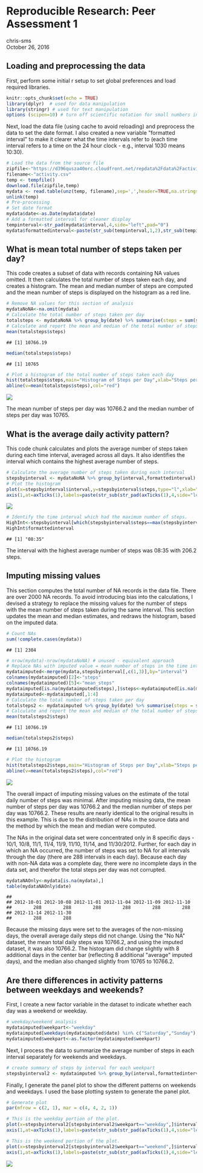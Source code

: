 # Reproducible Research: Peer Assessment 1
chris-sms  
October 26, 2016  

## Loading and preprocessing the data

First, perform some initial r setup to set global preferences and load required libraries.


```r
knitr::opts_chunk$set(echo = TRUE)
library(dplyr)  # used for data manipulation
library(stringr) # used for text manipulation
options (scipen=10) # turn off scientific notation for small numbers in inline display.
```

Next, load the data file (using cache to avoid reloading) and preprocess the data to set the date format.  I also created a new variable "formatted interval" to make it clearer what the time intervals refer to (each time interval refers to a time on the 24 hour clock - e.g., interval 1030 means 10:30).


```r
# Load the data from the source file
zipfile<-"https://d396qusza40orc.cloudfront.net/repdata%2Fdata%2Factivity.zip"
filename<-"activity.csv"
temp <- tempfile()
download.file(zipfile,temp)
mydata <- read.table(unz(temp, filename),sep=',',header=TRUE,na.strings="NA")
unlink(temp)
# Pre-processing
# Set date format
mydata$date<-as.Date(mydata$date)
# Add a formatted interval for cleaner display
tempinterval<-str_pad(mydata$interval,4,side="left",pad="0")
mydata$formattedinterval<-paste(str_sub(tempinterval,1,2),str_sub(tempinterval,start=-2),sep=":")
```

## What is mean total number of steps taken per day?

This code creates a subset of data with records containing NA values omitted.  It then calculates the total number of steps taken each day, and creates a histogram.  The mean and median number of steps are computed and the mean number of steps is displayed on the histogram as a red line.


```r
# Remove NA values for this section of analysis
mydataNoNA<-na.omit(mydata)
# Calculate the total number of steps taken per day
totalsteps <- mydataNoNA %>% group_by(date) %>% summarise(steps = sum(steps))
# Calculate and report the mean and median of the total number of steps taken per day
mean(totalsteps$steps)
```

```
## [1] 10766.19
```

```r
median(totalsteps$steps)
```

```
## [1] 10765
```

```r
# Plot a histogram of the total number of steps taken each day
hist(totalsteps$steps,main="Histogram of Steps per Day",xlab="Steps per Day")
abline(v=mean(totalsteps$steps),col="red")
```

![](Course_Project_1_files/figure-html/unnamed-chunk-2-1.png)<!-- -->

The mean number of steps per day was 10766.2 and the median number of steps per day was 10765.

## What is the average daily activity pattern?

This code chunk calculates and plots the average number of steps taken during each time interval, averaged across all days.  It also identifies the interval which contains the highest average number of steps.


```r
# Calculate the average number of steps taken during each interval
stepsbyinterval <- mydataNoNA %>% group_by(interval,formattedinterval) %>% summarise(steps = mean(steps))
# Plot the histogram
plot(x=stepsbyinterval$interval,y=stepsbyinterval$steps,type="l",xlab="5-Minute Time Interval",ylab="Average Number of Steps",xaxt="n")
axis(1,at=axTicks(1),labels=paste(str_sub(str_pad(axTicks(1),4,side="left",pad="0"),1,2),str_sub(str_pad(axTicks(1),4,side="left",pad="0"),start=-2),sep=":"))
```

![](Course_Project_1_files/figure-html/unnamed-chunk-3-1.png)<!-- -->

```r
# Identify the time interval which had the maximum number of steps.
HighInt<-stepsbyinterval[which(stepsbyinterval$steps==max(stepsbyinterval$steps)),]
HighInt$formattedinterval
```

```
## [1] "08:35"
```

The interval with the highest average number of steps was 08:35 with 206.2 steps.

## Imputing missing values

This section computes the total number of NA records in the data file.  There are over 2000 NA records.  To avoid introducing bias into the calculations, I devised a strategy to replace the missing values for the number of steps with the mean number of steps taken during the same interval.  This section updates the mean and median estimates, and redraws the histogram, based on the imputed data.


```r
# Count NAs
sum(!complete.cases(mydata))
```

```
## [1] 2304
```

```r
# nrow(mydata)-nrow(mydataNoNA) # unused - equivalent approach
# Replace NAs with imputed value = mean number of steps in the time interval, rounded to nearest integer
mydataimputed<-merge(mydata,stepsbyinterval[,c(1,3)],by="interval")
colnames(mydataimputed)[2]<-"steps"
colnames(mydataimputed)[5]<-"mean_steps"
mydataimputed[is.na(mydataimputed$steps),]$steps<-mydataimputed[is.na(mydataimputed$steps),]$mean_steps
mydataimputed<-mydataimputed[,1:4]
# Calculate the total number of steps taken per day
totalsteps2 <- mydataimputed %>% group_by(date) %>% summarise(steps = sum(steps))
# Calculate and report the mean and median of the total number of steps taken per day
mean(totalsteps2$steps)
```

```
## [1] 10766.19
```

```r
median(totalsteps2$steps)
```

```
## [1] 10766.19
```

```r
# Plot the histogram
hist(totalsteps2$steps,main="Histogram of Steps per Day",xlab="Steps per Day")
abline(v=mean(totalsteps2$steps),col="red")
```

![](Course_Project_1_files/figure-html/unnamed-chunk-4-1.png)<!-- -->

The overall impact of imputing missing values on the estimate of the total daily number of steps was minimal.  After imputing missing data, the mean number of steps per day was 10766.2 and the median number of steps per day was 10766.2.  These results are nearly identical to the original results in this example.  This is due to the distribution of NAs in the source data and the method by which the mean and median were computed.

The NAs in the original data set were concentrated only in 8 specific days - 10/1, 10/8, 11/1, 11/4, 11/9, 11/10, 11/14, and 11/30/2012.  Further, for each day in which an NA occurred, the number of steps was set to NA for all intervals through the day (there are 288 intervals in each day).  Because each day with non-NA data was a complete day, there were no incomplete days in the data set, and therefor the total steps per day was not corrupted.


```r
mydataNAOnly<-mydata[is.na(mydata),]
table(mydataNAOnly$date)
```

```
## 
## 2012-10-01 2012-10-08 2012-11-01 2012-11-04 2012-11-09 2012-11-10 
##        288        288        288        288        288        288 
## 2012-11-14 2012-11-30 
##        288        288
```

Because the missing days were set to the averages of the non-missing days, the overall average daily steps did not change.  Using the "No NA" dataset, the mean total daily steps was 10766.2, and using the imputed dataset, it was also 10766.2.  The histogram did change slightly with 8 additional days in the center bar (reflecting 8 additional "average" imputed days), and the median also changed slightly from 10765 to 10766.2.

## Are there differences in activity patterns between weekdays and weekends?

First, I create a new factor variable in the dataset to indicate whether each day was a weekend or weekday.


```r
# weekday/weekend analysis
mydataimputed$weekpart<-"weekday"
mydataimputed[weekdays(mydataimputed$date) %in% c("Saturday","Sunday"),]$weekpart<-"weekend"
mydataimputed$weekpart<-as.factor(mydataimputed$weekpart)
```

Next, I process the data to summarize the average number of steps in each interval separately for weekends and weekdays.


```r
# create summary of steps by interval for each weekpart
stepsbyinterval2 <- mydataimputed %>% group_by(interval,formattedinterval,weekpart) %>% summarise(steps = mean(steps))
```

Finally, I generate the panel plot to show the different patterns on weekends and weekdays.  I used the base plotting system to generate the panel plot.


```r
# Generate plot
par(mfrow = c(2, 1), mar = c(4, 4, 2, 1))

# This is the weekday portion of the plot.
plot(x=stepsbyinterval2[stepsbyinterval2$weekpart=="weekday",]$interval,y=stepsbyinterval2[stepsbyinterval2$weekpart=="weekday",]$steps,type="l",main="Weekday",xlab="5-Minute Time Interval",ylab="Average Number of Steps",xaxt="n")
axis(1,at=axTicks(1),labels=paste(str_sub(str_pad(axTicks(1),4,side="left",pad="0"),1,2),str_sub(str_pad(axTicks(1),4,side="left",pad="0"),start=-2),sep=":"))

# This is the weekend portion of the plot.
plot(x=stepsbyinterval2[stepsbyinterval2$weekpart=="weekend",]$interval,y=stepsbyinterval2[stepsbyinterval2$weekpart=="weekend",]$steps,type="l",main="Weekend",xlab="5-Minute Time Interval",ylab="Average Number of Steps",xaxt="n")
axis(1,at=axTicks(1),labels=paste(str_sub(str_pad(axTicks(1),4,side="left",pad="0"),1,2),str_sub(str_pad(axTicks(1),4,side="left",pad="0"),start=-2),sep=":"))
```

![](Course_Project_1_files/figure-html/unnamed-chunk-8-1.png)<!-- -->

